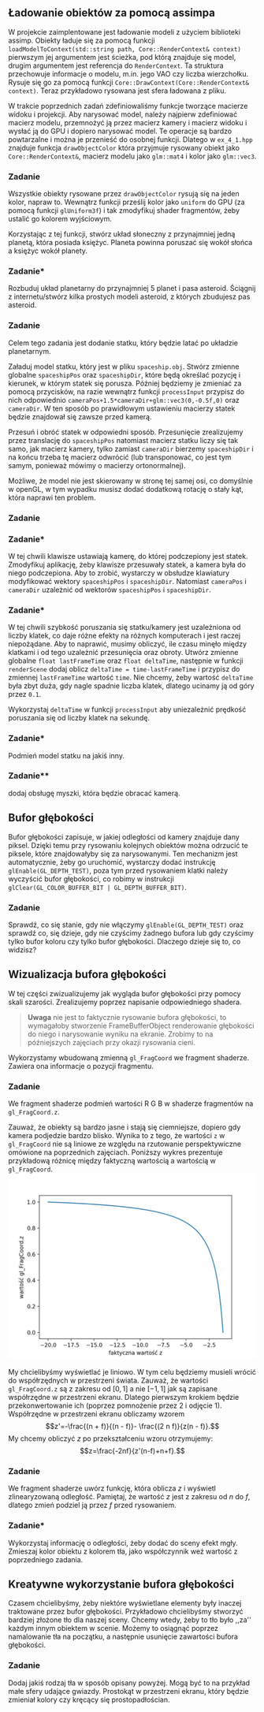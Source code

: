 ## Ładowanie obiektów za pomocą assimpa

W projekcie zaimplentowane jest ładowanie modeli z użyciem biblioteki assimp. Obiekty ładuje się za pomocą funkcji `loadModelToContext(std::string path, Core::RenderContext& context)` pierwszym jej argumentem jest ścieżka, pod którą znajduje się model, drugim argumentem jest referencja do `RenderContext`.  Ta struktura przechowuje informacje o modelu, m.in. jego VAO czy liczba wierzchołku. Rysuje się go za pomocą funkcji `Core::DrawContext(Core::RenderContext& context)`.  Teraz przykładowo rysowana jest sfera ładowana z pliku. 

W trakcie poprzednich zadań zdefiniowaliśmy funkcje tworzące macierze widoku i projekcji. Aby narysować model, należy najpierw zdefiniować macierz modelu, przemnożyć ją przez macierz kamery i macierz widoku i wysłać ją do GPU i dopiero narysować model. Te operacje są bardzo powtarzalne i można je przenieść do osobnej funkcji. Dlatego w `ex_4_1.hpp` znajduje funkcja `drawObjectColor` która przyjmuje rysowany obiekt jako `Core::RenderContext&`, macierz modelu jako `glm::mat4` i kolor jako `glm::vec3`.
### Zadanie 
Wszystkie obiekty rysowane przez `drawObjectColor` rysują się na jeden kolor, napraw to. Wewnątrz funkcji prześlij kolor jako `uniform` do GPU (za pomocą funkcji `glUniform3f`) i tak zmodyfikuj shader fragmentów, żeby ustalić go kolorem wyjściowym.

Korzystając z tej funkcji, stwórz układ słoneczny z przynajmniej jedną planetą, która posiada księżyc. Planeta powinna poruszać się wokół słońca a księżyc wokół planety. 

### Zadanie*
Rozbuduj układ planetarny do przynajmniej 5 planet i pasa asteroid. Ściągnij z internetu/stwórz kilka prostych modeli asteroid, z których zbudujesz pas asteroid.

### Zadanie
Celem tego zadania jest dodanie statku, który będzie latać po układzie planetarnym.

Załaduj model statku, który jest w pliku `spaceship.obj`. Stwórz zmienne globalne `spaceshipPos` oraz `spaceshipDir`, które będą określać pozycję i kierunek, w którym statek się porusza. Później będziemy je zmieniać za pomocą przycisków, na razie wewnątrz funkcji `processInput` przypisz do nich odpowiednio `cameraPos+1.5*cameraDir+glm::vec3(0,-0.5f,0)` oraz `cameraDir`. W ten sposób po prawidłowym ustawieniu macierzy statek będzie znajdował się zawsze przed kamerą. 

Przesuń i obróć statek w odpowiedni sposób. Przesunięcie zrealizujemy przez translację do `spaceshipPos` natomiast macierz statku liczy się tak samo, jak macierz kamery, tylko zamiast `cameraDir` bierzemy `spaceshipDir` i na końcu trzeba tę macierz odwrócić (lub transponować, co jest tym samym, ponieważ mówimy o macierzy ortonormalnej).

Możliwe, że model nie jest skierowany w stronę tej samej osi, co domyślnie w openGL, w tym wypadku musisz dodać dodatkową rotację o stały kąt, która naprawi ten problem.

### Zadanie

### Zadanie*
W tej chwili klawisze ustawiają kamerę, do której podczepiony jest statek. Zmodyfikuj aplikację, żeby klawisze przesuwały statek, a kamera była do niego podczepiona. Aby to zrobić, wystarczy w obsłudze klawiatury modyfikować wektory  `spaceshipPos` i `spaceshipDir`. Natomiast `cameraPos` i `cameraDir` uzależnić od wektorów `spaceshipPos` i `spaceshipDir`.

### Zadanie*
W tej chwili szybkość poruszania się statku/kamery jest uzależniona od liczby klatek, co daje różne efekty na różnych komputerach i jest raczej niepożądane. Aby to naprawić, musimy obliczyć, ile czasu minęło między klatkami i od tego uzależnić przesunięcia oraz obroty. Utwórz zmienne globalne `float lastFrameTime` oraz `float deltaTime`, następnie w funkcji `renderScene` dodaj oblicz `deltaTime = time-lastFrameTime` i przypisz do zmiennej `lastFrameTime` wartość `time`. Nie chcemy, żeby wartość `deltaTime` była zbyt duża, gdy nagle spadnie liczba klatek, dlatego ucinamy ją od góry przez `0.1`.  

Wykorzystaj `deltaTime` w funkcji `processInput` aby uniezależnić prędkość poruszania się od liczby klatek na sekundę.

### Zadanie*
Podmień model statku na jakiś inny.

### Zadanie**
dodaj obsługę myszki, która będzie obracać kamerą.

## Bufor głębokości

Bufor głębokości zapisuje, w jakiej odległości od kamery znajduje dany piksel. Dzięki temu przy rysowaniu kolejnych obiektów można odrzucić te piksele, które znajdowałyby się za narysowanymi. Ten mechanizm jest automatycznie, żeby go uruchomić, wystarczy dodać instrukcję `glEnable(GL_DEPTH_TEST)`, poza tym przed rysowaniem klatki należy wyczyścić bufor głębokości, co robimy w instrukcji `glClear(GL_COLOR_BUFFER_BIT | GL_DEPTH_BUFFER_BIT)`. 

### Zadanie 
Sprawdź, co się stanie, gdy nie włączymy `glEnable(GL_DEPTH_TEST)` oraz sprawdź co, się dzieje, gdy nie czyścimy żadnego bufora lub gdy czyścimy tylko bufor koloru czy tylko bufor głębokości. Dlaczego dzieje się to, co widzisz?


## Wizualizacja bufora głębokości

W tej części zwizualizujemy jak wygląda bufor głębokości  przy pomocy skali szarości. Zrealizujemy poprzez napisanie odpowiedniego shadera. 

> **Uwaga** nie jest to faktycznie rysowanie bufora głębokości, to wymagałoby stworzenie FrameBufferObject renderowanie głębokości do niego i narysowanie wyniku na ekranie. Zrobimy to na późniejszych zajęciach przy okazji rysowania cieni.

Wykorzystamy wbudowaną zmienną `gl_FragCoord` we fragment shaderze. Zawiera ona informacje o pozycji fragmentu. 

### Zadanie
We fragment shaderze podmień wartości R G B w shaderze fragmentów na `gl_FragCoord.z`. 

Zauważ, że obiekty są bardzo jasne i stają się ciemniejsze, dopiero gdy kamera podjedzie bardzo blisko. Wynika to z tego, że wartości `z` w `gl_FragCoord` nie są liniowe ze względu na rzutowanie perspektywiczne omówione na poprzednich zajęciach. Poniższy wykres prezentuje przykładową różnicę między faktyczną wartością a wartością w `gl_FragCoord`.
![](./img/z_depth_graph2.jpg)

My chcielibyśmy wyświetlać je liniowo. W tym celu będziemy musieli wrócić do współrzędnych w przestrzeni świata.
Zauważ, że wartości `gl_FragCoord.z` są z zakresu od $[0,1]$ a nie $[-1,1]$ jak są zapisane współrzędne w przestrzeni ekranu. Dlatego pierwszym krokiem będzie przekonwertowanie ich (poprzez pomnożenie przez 2 i odjęcie 1). Współrzędne w przestrzeni ekranu obliczamy wzorem $$z'=-\frac{(n +  f)}{(n - f)}- \frac{(2  n  f)}{z(n - f)}.$$My chcemy obliczyć $z$ po przekształceniu wzoru otrzymujemy:
$$z=\frac{-2nf}{z'(n-f)+n+f}.$$
### Zadanie
We fragment shaderze uwórz funkcję, która oblicza $z$ i wyświetl zlinearyzowaną odległość. Pamiętaj, że wartość $z$ jest z zakresu od $n$ do $f$, dlatego zmień podziel ją przez $f$ przed rysowaniem. 

### Zadanie*
Wykorzystaj informację o odległości, żeby dodać do sceny efekt mgły. Zmieszaj kolor obiektu z kolorem tła, jako współczynnik weź wartość z poprzedniego zadania. 

## Kreatywne wykorzystanie bufora głębokości
Czasem chcielibyśmy, żeby niektóre wyświetlane elementy były inaczej traktowane przez bufor głębokości. Przykładowo chcielibyśmy stworzyć bardziej złożone tło dla naszej sceny. Chcemy wtedy, żeby to tło było ,,za'' każdym innym obiektem w scenie. Możemy to osiągnąć poprzez namalowanie tła na początku, a następnie usunięcie zawartości bufora głębokości.

### Zadanie
Dodaj jakiś rodzaj tła w sposób opisany powyżej. Mogą być to na przykład małe sfery udające gwiazdy. Prostokąt w przestrzeni ekranu, który będzie zmieniał kolory czy kręcący się prostopadłościan. 
